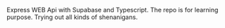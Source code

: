 Express WEB Api with Supabase and Typescript. The repo is for learning purpose. Trying out all kinds of shenanigans.
